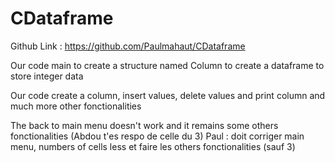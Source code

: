 # CDataframe
Github Link : https://github.com/Paulmahaut/CDataframe

Our code main to create a structure named Column to create a dataframe 
to store integer data

Our code create a column, insert values, delete values and print column and much more other fonctionalities 

The back to main menu doesn't work and it remains some others fonctionalities (Abdou t'es respo de celle du 3)
Paul : doit corriger main menu, numbers of cells less et faire les others fonctionalities (sauf 3)
